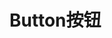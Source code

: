 # Button按钮 
<template>
    <div style="margin-bottom:20px;">
        <SButton color="blue">主要按钮</SButton>
        <SButton color="green">绿色按钮</SButton>
        <SButton color="gray">灰色按钮</SButton>
        <SButton color="yellow">黄色按钮</SButton>
        <SButton color="red">红色按钮</SButton>
    </div>
</template>